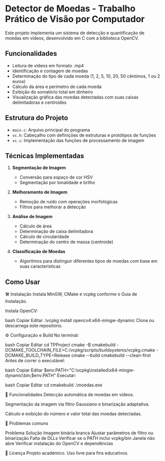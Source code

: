 # Detector de Moedas - Trabalho Prático de Visão por Computador

Este projeto implementa um sistema de detecção e quantificação de moedas em vídeos, desenvolvido em C com a biblioteca OpenCV.

## Funcionalidades

- Leitura de vídeos em formato .mp4
- Identificação e contagem de moedas
- Determinação do tipo de cada moeda (1, 2, 5, 10, 20, 50 cêntimos, 1 ou 2 euros)
- Cálculo da área e perímetro de cada moeda
- Exibição do somatório total em dinheiro
- Visualização gráfica das moedas detectadas com suas caixas delimitadoras e centroides

## Estrutura do Projeto

- `main.c`: Arquivo principal do programa
- `vc.h`: Cabeçalho com definições de estruturas e protótipos de funções
- `vc.c`: Implementação das funções de processamento de imagem

## Técnicas Implementadas

1. **Segmentação de Imagem**
   - Conversão para espaço de cor HSV
   - Segmentação por tonalidade e brilho

2. **Melhoramento de Imagem**
   - Remoção de ruído com operações morfológicas
   - Filtros para melhorar a detecção

3. **Análise de Imagem**
   - Cálculo de área
   - Determinação de caixa delimitadora
   - Cálculo de circularidade
   - Determinação do centro de massa (centroide)

4. **Classificação de Moedas**
   - Algoritmos para distinguir diferentes tipos de moedas com base em suas características


## Como Usar

🛠 Instalação
Instala MinGW, CMake e vcpkg conforme o Guia de Instalação.

Instala OpenCV:

bash
Copiar
Editar
.\vcpkg install opencv4:x64-mingw-dynamic
Clona ou descarrega este repositório.

⚙️ Configuração e Build
No terminal:

bash
Copiar
Editar
cd TPProject
cmake -B cmakebuild -DCMAKE_TOOLCHAIN_FILE=C:/vcpkg/scripts/buildsystems/vcpkg.cmake -DCMAKE_BUILD_TYPE=Release
cmake --build cmakebuild --clean-first
Antes de correr o executável:

bash
Copiar
Editar
$env:PATH="C:\vcpkg\installed\x64-mingw-dynamic\bin;$env:PATH"
Executar:

bash
Copiar
Editar
cd cmakebuild
.\moedas.exe

🎯 Funcionalidades
Detecção automática de moedas em vídeos.

Segmentação da imagem via filtro Gaussiano e binarização adaptativa.

Cálculo e exibição do número e valor total das moedas detectadas.

🐞 Problemas comuns

Problema	Solução
Imagem binária branca	Ajustar parâmetros de filtro ou binarização
Falta de DLLs	Verificar se o PATH inclui vcpkg/bin
Janela não abre	Verificar instalação do OpenCV e dependências

📄 Licença
Projeto académico. Uso livre para fins educativos.
